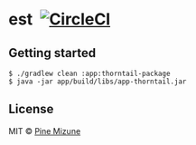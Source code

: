 # est &nbsp;[![CircleCI](https://circleci.com/gh/pine/est.svg?style=shield&circle-token=5da684fe3eb45157e7b6069434a82bf37c95fa0f)](https://circleci.com/gh/pine/est)

## Getting started

```
$ ./gradlew clean :app:thorntail-package
$ java -jar app/build/libs/app-thorntail.jar
```

## License
MIT &copy; [Pine Mizune](https://profile.pine.moe)
